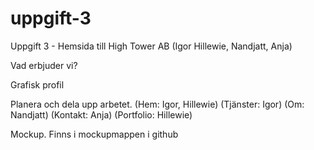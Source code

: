# uppgift-3
Uppgift 3 - Hemsida till High Tower AB (Igor Hillewie, Nandjatt, Anja)



Vad erbjuder vi? 


Grafisk profil 



Planera och dela upp arbetet. 
(Hem: Igor, Hillewie)
(Tjänster: Igor)
(Om: Nandjatt)
(Kontakt: Anja)
(Portfolio: Hillewie)


Mockup.
Finns i mockupmappen i github
